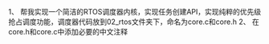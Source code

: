 1、
帮我实现一个简洁的RTOS调度器内核，实现任务创建API，实现纯粹的优先级抢占调度功能，调度器代码放到02_rtos文件夹下，命名为core.c和core.h
2、
在core.h和core.c中添加必要的中文注释